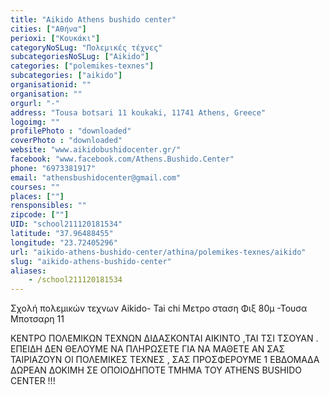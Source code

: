 ```yaml
---
title: "Aikido Athens bushido center"
cities: ["Αθήνα"]
perioxi: ["Κουκάκι"]
categoryNoSLug: "Πολεμικές τέχνες"
subcategoriesNoSLug: ["Aikido"]
categories: ["polemikes-texnes"]
subcategories: ["aikido"]
organisationid: ""
organisation: ""
orgurl: "-"
address: "Tousa botsari 11 koukaki, 11741 Athens, Greece"
logoimg: ""
profilePhoto : "downloaded"
coverPhoto : "downloaded"
website: "www.aikidobushidocenter.gr/"
facebook: "www.facebook.com/Athens.Bushido.Center"
phone: "6973381917"
email: "athensbushidocenter@gmail.com"
courses: ""
places: [""]
rensponsibles: ""
zipcode: [""]
UID: "school211120181534"
latitude: "37.96488455"
longitude: "23.72405296"
url: "aikido-athens-bushido-center/athina/polemikes-texnes/aikido"
slug: "aikido-athens-bushido-center"
aliases:
    - /school211120181534
---
```



Σχολή πολεμικών τεχνων Aikido- Tai chi Μετρο σταση Φιξ 80μ -Τουσα Μποτσαρη 11

ΚΕΝΤΡΟ ΠΟΛΕΜΙΚΩΝ ΤΕΧΝΩΝ ΔΙΔΑΣΚΟΝΤΑΙ ΑΙΚΙΝΤΟ ,ΤΑΙ ΤΣΙ ΤΣΟΥΑΝ . ΕΠΕΙΔΗ ΔΕΝ ΘΕΛΟΥΜΕ ΝΑ ΠΛΗΡΩΣΕΤΕ ΓΙΑ ΝΑ ΜΑΘΕΤΕ ΑΝ ΣΑΣ ΤΑΙΡΙΑΖΟΥΝ ΟΙ ΠΟΛΕΜΙΚΕΣ ΤΕΧΝΕΣ , ΣΑΣ ΠΡΟΣΦΕΡΟΥΜΕ 1 ΕΒΔΟΜΑΔΑ ΔΩΡΕΑΝ ΔΟΚΙΜΗ ΣΕ ΟΠΟΙOΔΗΠΟΤΕ ΤΜΗΜΑ ΤΟΥ ATHENS BUSHIDO CENTER !!!